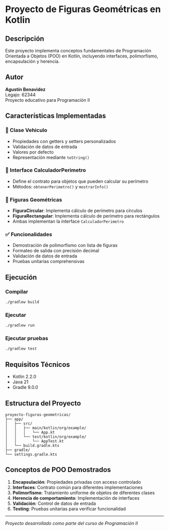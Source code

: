 # Proyecto de Figuras Geométricas en Kotlin

## Descripción
Este proyecto implementa conceptos fundamentales de Programación Orientada a Objetos (POO) en Kotlin, incluyendo interfaces, polimorfismo, encapsulación y herencia.

## Autor
**Agustín Benavidez**  
Legajo: 62344  
Proyecto educativo para Programación II

## Características Implementadas

### 🚗 Clase Vehiculo
- Propiedades con getters y setters personalizados
- Validación de datos de entrada
- Valores por defecto
- Representación mediante `toString()`

### 🔺 Interface CalculadorPerimetro
- Define el contrato para objetos que pueden calcular su perímetro
- Métodos: `obtenerPerimetro()` y `mostrarInfo()`

### 📐 Figuras Geométricas
- **FiguraCircular**: Implementa cálculo de perímetro para círculos
- **FiguraRectangular**: Implementa cálculo de perímetro para rectángulos
- Ambas implementan la interface `CalculadorPerimetro`

### ✅ Funcionalidades
- Demostración de polimorfismo con lista de figuras
- Formateo de salida con precisión decimal
- Validación de datos de entrada
- Pruebas unitarias comprehensivas

## Ejecución

### Compilar
```bash
./gradlew build
```

### Ejecutar
```bash
./gradlew run
```

### Ejecutar pruebas
```bash
./gradlew test
```

## Requisitos Técnicos
- Kotlin 2.2.0
- Java 21
- Gradle 9.0.0

## Estructura del Proyecto
```
proyecto-figuras-geometricas/
├── app/
│   ├── src/
│   │   ├── main/kotlin/org/example/
│   │   │   └── App.kt
│   │   └── test/kotlin/org/example/
│   │       └── AppTest.kt
│   └── build.gradle.kts
├── gradle/
└── settings.gradle.kts
```

## Conceptos de POO Demostrados
1. **Encapsulación**: Propiedades privadas con acceso controlado
2. **Interfaces**: Contrato común para diferentes implementaciones
3. **Polimorfismo**: Tratamiento uniforme de objetos de diferentes clases
4. **Herencia de comportamiento**: Implementación de interfaces
5. **Validación**: Control de datos de entrada
6. **Testing**: Pruebas unitarias para verificar funcionalidad

---
*Proyecto desarrollado como parte del curso de Programación II*
